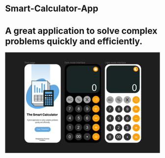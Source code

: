 # Smart-Calculator-App
# A great application to solve complex problems quickly and efficiently.
![](App%20Design/The%20Smart%20Calculator%20Design.png)

